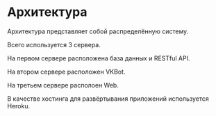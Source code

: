 # Архитектура

Архитектура представляет собой распределённую систему. 

Всего используется 3 сервера. 

На первом сервере расположена база данных и RESTful API. 

На втором сервере расположен VKBot.

На третьем сервере располоен Web.


В качестве хостинга для развёртывания приложений используется Heroku.


